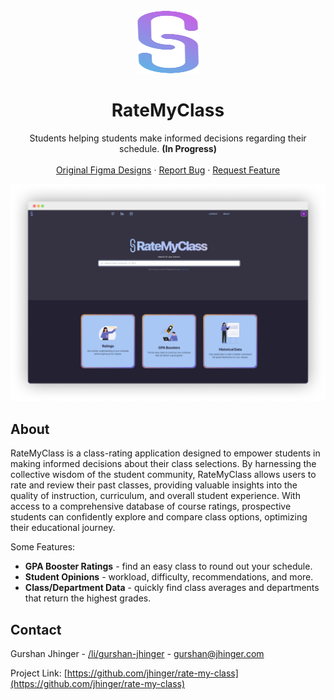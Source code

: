 <!-- PROJECT LOGO -->
<br />
<div align="center">
  <a href="https://github.com/jhinger/rate-my-class">
    <img src="public/static/logo-2.svg" alt="Logo" width="100" height="100">
  </a>
  <h1>RateMyClass</h1>

  <p align="center">
    Students helping students make informed decisions regarding their schedule. <strong>(In Progress)</strong>
    <br />
    <br />
    <a href="https://www.figma.com/file/XIzxWbceRAJglpH5X4KP6S/RateMyClass?type=design&node-id=0%3A1&mode=design&t=YXUUj8b9HVF7YOve-1">Original Figma Designs</a>
    ·
    <a href="https://github.com/jhinger/rate-my-class/issues">Report Bug</a>
    ·
    <a href="https://github.com/jhinger/rate-my-class/issues">Request Feature</a>
  </p>
</div>

![LandingPage](https://raw.githubusercontent.com/jhinger/rate-my-class/master/public/static/landingpage.png)

<!-- About -->
## About

RateMyClass is a class-rating application designed to empower students in making informed decisions about their class selections. By harnessing the collective wisdom of the student community, RateMyClass allows users to rate and review their past classes, providing valuable insights into the quality of instruction, curriculum, and overall student experience. With access to a comprehensive database of course ratings, prospective students can confidently explore and compare class options, optimizing their educational journey.

Some Features:
* <strong>GPA Booster Ratings</strong> - find an easy class to round out your schedule.
* <strong>Student Opinions</strong> - workload, difficulty, recommendations, and more.
* <strong>Class/Department Data</strong> - quickly find class averages and departments that return the highest grades.

## Contact

Gurshan Jhinger - [/li/gurshan-jhinger](https://www.linkedin.com/in/gurshan-jhinger/) - gurshan@jhinger.com

Project Link: [https://github.com/jhinger/rate-my-class](https://github.com/jhinger/rate-my-class)

